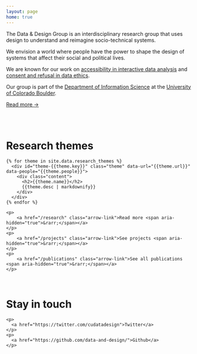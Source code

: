```yaml
---
layout: page
home: true
---
```


<div class="pure-g">
  <div class="pure-u-1 pure-u-md-1-2" markdown="1">

The <span class="dnd">Data & Design</span> Group is an interdisciplinary research group that uses design to understand and reimagine socio-technical systems.

We envision a world where people have the power to shape the design of systems that affect their social and political lives.

We are known for our work on <a href="#">accessibility in interactive data analysis</a> and <a href="#">consent and refusal in data ethics</a>.

Our group is part of the <a href="https://www.colorado.edu/cmci/infoscience">Department of Information Science</a> at the <a href="https://www.colorado.edu/">University of Colorado Boulder</a>.

<a href="/about" class="arrow-link">Read more <span aria-hidden="true">&rarr;</span></a>

  </div>
</div>

<div class="pure-g">
  <div class="pure-u-1-2 pure-u-md-3-4">
  &nbsp;
  </div>
  <div class="pure-u-1-2 pure-u-md-1-4">
    <div class="index-meta">
      <div class="index-meta__time"></div>
      <div class="index-meta__weather"></div>
    </div>
  </div>
</div>

<div class="pure-g">
  <div class="pure-u-md-1-4">
  &nbsp;
  </div>
  <div class="pure-u-1 pure-u-md-1-2">
    <h1>Research themes</h1>

    {% for theme in site.data.research_themes %}
      <div id="theme-{{theme.key}}" class="theme" data-url="{{theme.url}}" data-people="{{theme.people}}">
        <div class="content">
          <h2>{{theme.name}}</h2>
          {{theme.desc | markdownify}}
        </div>
      </div>
    {% endfor %}

    <p>
        <a href="/research" class="arrow-link">Read more <span aria-hidden="true">&rarr;</span></a>
    </p>
    <p>
        <a href="/projects" class="arrow-link">See projects <span aria-hidden="true">&rarr;</span></a>
    </p>
    <p>
        <a href="/publications" class="arrow-link">See all publications <span aria-hidden="true">&rarr;</span></a>
    </p>

  </div>
</div>

<div class="pure-g">
  <div class="pure-u-md-1-2">
    &nbsp;
  </div>
  <div class="pure-u-1 pure-u-md-1-2">
    <h1>Stay in touch</h1>

    <p>
      <a href="https://twitter.com/cudatadesign">Twitter</a>
    </p>
    <p>
      <a href="https://github.com/data-and-design/">Github</a>
    </p>

  </div>
</div>

<script src="https://code.jquery.com/jquery-3.7.1.min.js" integrity="sha256-/JqT3SQfawRcv/BIHPThkBvs0OEvtFFmqPF/lYI/Cxo=" crossorigin="anonymous"></script>
<script src="https://cdnjs.cloudflare.com/ajax/libs/moment.js/2.30.1/moment.min.js"></script>
<script src="https://cdnjs.cloudflare.com/ajax/libs/moment-timezone/0.5.45/moment-timezone-with-data.min.js"></script>
<script>
  function wmo_code(weather_code) {
    switch (weather_code) {
      case 0:
        return 'clear sky';
      case 1:
        return 'mostly clear';
      case 2:
        return 'partly cloudy';
      case 3:
        return 'overcast';
      case 45:
      case 48:
        return 'foggy';
      case 51:
      case 56:
        return 'light drizzle';
      case 53:
        return 'moderate drizzle';
      case 55:
      case 57:
        return 'dense drizzle';
      case 61:
      case 66:
      case 80:
        return 'light rain';
      case 63:
      case 81:
        return 'moderate rain';
      case 65:
      case 67:
      case 82:
        return 'heavy rain';
      case 71:
      case 85:
        return 'light snow';
      case 73:
        return 'moderate snow';
      case 75:
      case 86:
        return 'heavy snow';
      case 77:
        return 'snow grains';
      case 95:
      case 96:
      case 99:
        return 'thunderstorm';
      default:
        return '';
    }
  }
  $(document).ready(function() {
    setTime();

    var lastWeatherString = localStorage.getItem("lastWeather");
    var lastWeather = new Date(lastWeatherString);
    var now = new Date();

    if (lastWeatherString == null || now - lastWeather > 60*60*1000) {
      const weather_api = "https://api.open-meteo.com/v1/forecast?latitude=40&longitude=-105.27&current=temperature_2m,weather_code&temperature_unit=fahrenheit";
      $.get(weather_api, function(data) {
        console.log(data);
        var weather = `${data.current.temperature_2m}°F ${wmo_code(data.current.weather_code)}`;
        localStorage.setItem("weather", weather);
        localStorage.setItem("lastWeather", (new Date()).toString());
        $(".index-meta__weather").html(weather);
      });
    }
    else {
      var weather = localStorage.getItem("weather");
      $(".index-meta__weather").html(weather);
    }
  });

  function setTime() {
    var time = moment().tz("America/Denver").format("h:mma") + " in Boulder, CO";
    $(".index-meta__time").html(time);
    setTimeout(function() {
      setTime();
    }, 1000);
  }
</script>

<!-- <div class="monotone">
  <img src="/imgs/people/jzong.jpg" />
</div> -->

<!--
<p id="mission">
  We use visualization as a petri dish
  to study <strong>intelligence augmentation</strong>:
  how can computation help amplify our cognition and creativity,
  while respecting our agency?
</p>

<div id="home" class="pure-g">
  <div id="themes" class="pure-u-1 pure-u-md-3-5">
    <h2>Research Themes</h2>
    {% for theme in site.data.research_themes %}
      <div id="theme-{{theme.key}}" class="theme" data-url="{{theme.url}}" data-people="{{theme.people}}">
        <video muted loop playsinline>
          <source src="/videos/themes/{{theme.key}}.mp4" type="video/mp4">
        </video>
        <div class="content">
          <h3>{{theme.name}}</h3>
          {{theme.desc | markdownify}}
        </div>
      </div>
    {% endfor %}
  </div>

  <div class="pure-u-1 pure-u-md-2-5">
    <h2 id="news-header">News</h2>
    <div id="news">
      <div id="news-items">
        {% for item in site.data.news limit: 10 %}
          <div class="item">
            <p class="date">{{item.date}}</p>
            {{item.desc | markdownify}}
          </div>
        {% endfor %}
      </div>
    </div>

    <h2 id="people-header">People</h2>
    <div id="people" class="pure-g">
      {% assign members = site.data.authors | filter_alumni: nil | sort_people: 'Professor, Administrative', false %}
      {% for person in members %}
        {% unless person.external %}
        <div id="{{person[0]}}" class="person pure-u-1-4">
          <a href="{{person[1].url}}">
            <p class="headshot"><img src="/imgs/people/{{person[0]}}.jpg" alt="" /></p>
            <p class="name">{{person[1].name}}</p>
            <p class="title">{{person[1].title}}</p>
          </a>
        </div>
        {% endunless %}
      {% endfor %}
    </div>

    <h3 id="alumni-header">Alumni</h3>
    <ul id="alumni" class="pure-g">
      {% assign alumni = site.data.authors | filter_alumni: true | sort_people: 'PhD, Postdoctoral, Scientist' %}
      {% for person in alumni  %}
        <li id="{{person[0]}}" class="person pure-u-1-2">
          <a href="{{person[1].url}}">
            <span class="headshot">
              <img src="/imgs/people/{{person[0]}}.jpg" alt="" />
            </span>
            <span>
              <span class="name">{{person[1].name}}</span><br>
              <span class="title">
                {{person[1].title}}
                {% if person[1].next %}
                  <br>
                  &rdca; {{person[1].next}}
                {% endif %}
              </span>
            </span>
          </a>
        </li>
      {% endfor %}
    </ul>

  </div>
</div> -->
